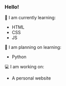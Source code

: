 ### Hello!

🌱 I am currently learning:
 * HTML
 * CSS
 * JS

🤔 I am planning on learning:
 * Python
   
💻 I am working on:
 * A personal website

